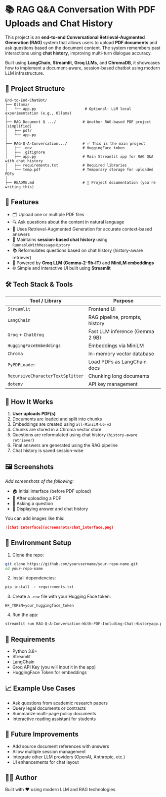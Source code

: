 # 📚 RAG Q&A Conversation With PDF Uploads and Chat History

This project is an **end-to-end Conversational Retrieval-Augmented Generation (RAG)** system that allows users to upload **PDF documents** and ask questions based on the document content. The system remembers past interactions using **chat history**, improving multi-turn dialogue accuracy.

Built using **LangChain**, **Streamlit**, **Groq LLMs**, and **ChromaDB**, it showcases how to implement a document-aware, session-based chatbot using modern LLM infrastructure.

## 📁 Project Structure

```
End-to-End-ChatBot/
├── Ollama/
│   └── app.py                      # Optional: LLM local experimentation (e.g., Ollama)
│
├── RAG Document Q .../            # Another RAG-based PDF project (simplified)
│   ├── pdf/
│   └── app.py
│
├── RAG-Q-A-Conversation.../       # ✅ This is the main project
│   ├── .env                       # HuggingFace token
│   ├── .gitignore
│   ├── app.py                     # Main Streamlit app for RAG Q&A with chat history
│   ├── requirements.txt           # Required libraries
│   └── temp.pdf                   # Temporary storage for uploaded PDFs
│
├── README.md                      # 📘 Project documentation (you're writing this)
```

## 🚀 Features

* 🗂️ Upload one or multiple PDF files
* 🔍 Ask questions about the content in natural language
* 🧠 Uses Retrieval-Augmented Generation for accurate context-based answers
* 💬 Maintains **session-based chat history** using `RunnableWithMessageHistory`
* 📚 Reformulates questions based on chat history (history-aware retriever)
* 🤖 Powered by **Groq LLM (Gemma-2-9b-IT)** and **MiniLM embeddings**
* 🌐 Simple and interactive UI built using **Streamlit**

## 🛠️ Tech Stack & Tools

| Tool / Library | Purpose |
|---|---|
| `Streamlit` | Frontend UI |
| `LangChain` | RAG pipeline, prompts, history |
| `Groq` + `ChatGroq` | Fast LLM inference (Gemma 2 9B) |
| `HuggingFaceEmbeddings` | Embeddings via MiniLM |
| `Chroma` | In-memory vector database |
| `PyPDFLoader` | Load PDFs as LangChain docs |
| `RecursiveCharacterTextSplitter` | Chunking long documents |
| `dotenv` | API key management |

## 🧪 How It Works

1. **User uploads PDF(s)**
2. Documents are loaded and split into chunks
3. Embeddings are created using `all-MiniLM-L6-v2`
4. Chunks are stored in a Chroma vector store
5. Questions are reformulated using chat history (`history-aware retriever`)
6. Final answers are generated using the RAG pipeline
7. Chat history is saved session-wise

## 🖼️ Screenshots

*Add screenshots of the following:*

* 🏠 Initial interface (before PDF upload)
* 📄 After uploading a PDF
* 💬 Asking a question
* 📜 Displaying answer and chat history

You can add images like this:

```markdown
![Chat Interface](screenshots/chat_interface.png)
```

## 🔐 Environment Setup

1. Clone the repo:

```bash
git clone https://github.com/yourusername/your-repo-name.git
cd your-repo-name
```

2. Install dependencies:

```bash
pip install -r requirements.txt
```

3. Create a `.env` file with your Hugging Face token:

```env
HF_TOKEN=your_huggingface_token
```

4. Run the app:

```bash
streamlit run RAG-Q-A-Conversation-With-PDF-Including-Chat-Historyapp.py
```

## 📌 Requirements

* Python 3.8+
* Streamlit
* LangChain
* Groq API Key (you will input it in the app)
* HuggingFace Token for embeddings

## 📈 Example Use Cases

* Ask questions from academic research papers
* Query legal documents or contracts
* Summarize multi-page policy documents
* Interactive reading assistant for students

## 🧠 Future Improvements

* Add source document references with answers
* Allow multiple session management
* Integrate other LLM providers (OpenAI, Anthropic, etc.)
* UI enhancements for chat layout

## 👨‍💻 Author

Built with ❤️ using modern LLM and RAG technologies.
